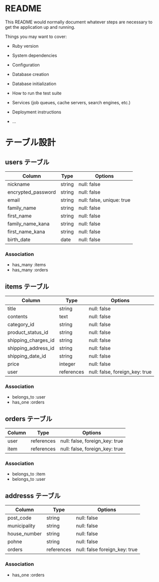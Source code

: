 # README

This README would normally document whatever steps are necessary to get the
application up and running.

Things you may want to cover:

* Ruby version

* System dependencies

* Configuration

* Database creation

* Database initialization

* How to run the test suite

* Services (job queues, cache servers, search engines, etc.)

* Deployment instructions

* ...

# テーブル設計

## users テーブル

| Column             | Type   | Options                   |
| ------------------ | ------ | ------------------------- |
| nickname           | string | null: false               |
| encrypted_password | string | null: false               |
| email              | string | null: false, unique: true |
| family_name        | string | null: false               |
| first_name         | string | null: false               |
| family_name_kana   | string | null: false               |
| first_name_kana    | string | null: false               |
| birth_date         | date   | null: false               |


### Association

- has_many :items
- has_many :orders

 ## items テーブル

| Column              | Type       | Options                        |
| ------              | ------     | -----------                    |
| title               | string     | null: false                    |
| contents            | text       | null: false                    |
| category_id         | string     | null: false                    |
| product_status_id   | string     | null: false                    |
| shipping_charges_id | string     | null: false                    |
| shipping_address_id | string     | null: false                    |
| shipping_date_id    | string     | null: false                    |
| price               | integer    | null: false                    |
| user                | references | null: false, foreign_key: true |

### Association
 - belongs_to :user
 - has_one :orders

## orders テーブル

| Column     | Type          | Options                        |
| ------     |    ---------- | ------------------------------ |
| user       | references    | null: false, foreign_key: true |
| item       | references    | null: false, foreign_key: true |


### Association

- belongs_to :item
- belongs_to :user

## addresss テーブル

| Column             | Type      | Options                       |
| ------------------ | ------    | -------------------------     |
| post_code          | string    | null: false                   |
| municipality       | string    | null: false                   |
| house_number       | string    | null: false                   |
| pohne              | string    | null: false                   |
| orders             | references| null: false foreign_key: true |

### Association
 - has_one :orders